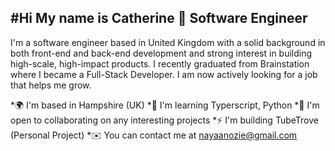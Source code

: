 #Hi My name is Catherine 👋
Software Engineer
---

I'm a software engineer based in United Kingdom with a solid background in both front-end and back-end development and strong interest in building high-scale, high-impact products. I recently graduated from Brainstation where I became a Full-Stack Developer. I am now actively looking for a job that helps me grow.


*🌍  I'm based in Hampshire (UK)
*🧠  I'm learning Typerscript, Python
*🤝  I'm open to collaborating on any interesting projects
*⚡  I'm building TubeTrove (Personal Project)
*✉️  You can contact me at nayaanozie@gmail.com


